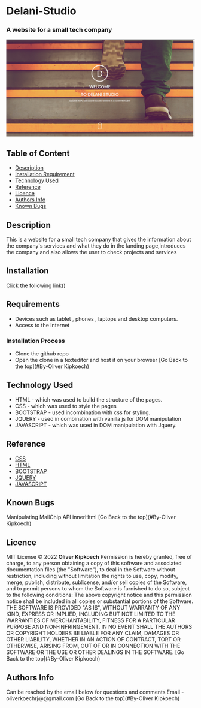 # Delani-Studio
### A website for a small tech company
<img width="1440" alt="landing" src="https://raw.githubusercontent.com/Olliemint/Delani-Studio/main/assets/landing.png">

## Table of Content
+ [Description](#description)
+ [Installation Requirement](#Requirements)
+ [Technology Used](#technology-used)
+ [Reference](#reference)
+ [Licence](#licence)
+ [Authors Info](#Authors-Info)
+ [Known Bugs](#Known-Bugs)

## Description
<p>This is a website for a small tech company that gives the information about the company's services and what they do in the landing page,introduces the company and also allows the user to check projects and services</p>

## Installation
<p>Click the following link()
  
## Requirements
* Devices such as tablet , phones , laptops and desktop computers.
* Access to the Internet
  
### Installation Process
* Clone the github repo
* Open the clone in a texteditor and host it on your browser
[Go Back to the top](#By-Oliver Kipkoech)
  
## Technology Used
* HTML - which was used to build the structure of the pages.
* CSS - which was used to style the pages
* BOOTSTRAP - used incombination with css for styling.
* JQUERY - used in combination with vanilla js for DOM manipulation
* JAVASCRIPT - which was used in DOM manipulation with Jquery.
  
## Reference
* [CSS](https://developer.mozilla.org/en-US/docs/Web/CSS)
* [HTML](https://developer.mozilla.org/en-US/docs/Glossary/HTML)
* [BOOTSTRAP](https://developer.mozilla.org/en-US/docs/Glossary/bootstrap)
* [JQUERY](https://developer.mozilla.org/en-US/docs/Glossary/JQUERY)
* [JAVASCRIPT](https://developer.mozilla.org/en-US/docs/Glossary/javascript)
  
## Known Bugs
Manipulating MailChip API innerHtml
[Go Back to the top](#By-Oliver Kipkoech)
  
## Licence
MIT License
:copyright: 2022 **Oliver Kipkoech**
Permission is hereby granted, free of charge, to any person obtaining a copy
of this software and associated documentation files (the "Software"), to deal
in the Software without restriction, including without limitation the rights
to use, copy, modify, merge, publish, distribute, sublicense, and/or sell
copies of the Software, and to permit persons to whom the Software is
furnished to do so, subject to the following conditions:
The above copyright notice and this permission notice shall be included in all
copies or substantial portions of the Software.
THE SOFTWARE IS PROVIDED "AS IS", WITHOUT WARRANTY OF ANY KIND, EXPRESS OR
IMPLIED, INCLUDING BUT NOT LIMITED TO THE WARRANTIES OF MERCHANTABILITY,
FITNESS FOR A PARTICULAR PURPOSE AND NON-INFRINGEMENT. IN NO EVENT SHALL THE
AUTHORS OR COPYRIGHT HOLDERS BE LIABLE FOR ANY CLAIM, DAMAGES OR OTHER
LIABILITY, WHETHER IN AN ACTION OF CONTRACT, TORT OR OTHERWISE, ARISING FROM,
OUT OF OR IN CONNECTION WITH THE SOFTWARE OR THE USE OR OTHER DEALINGS IN THE
SOFTWARE.
[Go Back to the top](#By-Oliver Kipkoech)
  
## Authors Info
Can be reached by the email below for questions and comments
Email - oliverkoechrj@@gmail.com
[Go Back to the top](#By-Oliver Kipkoech)
